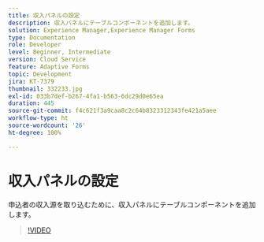 ```yaml
---
title: 収入パネルの設定
description: 収入パネルにテーブルコンポーネントを追加します。
solution: Experience Manager,Experience Manager Forms
type: Documentation
role: Developer
level: Beginner, Intermediate
version: Cloud Service
feature: Adaptive Forms
topic: Development
jira: KT-7379
thumbnail: 332233.jpg
exl-id: 033b7def-b267-4fa1-b563-6dc29d0e65ea
duration: 445
source-git-commit: f4c621f3a9caa8c2c64b8323312343fe421a5aee
workflow-type: ht
source-wordcount: '26'
ht-degree: 100%

---
```


# 収入パネルの設定

申込者の収入源を取り込むために、収入パネルにテーブルコンポーネントを追加します。

>[!VIDEO](https://video.tv.adobe.com/v/332233?quality=12&learn=on)
